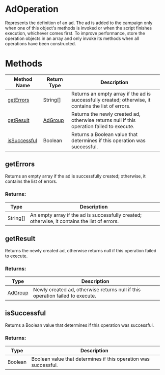 # AdOperation
Represents the definition of an ad. The ad is added to the campaign only when one of this object's methods is invoked or when the script finishes execution, whichever comes first. To improve performance, store the operation objects in an array and only invoke its methods when all operations have been constructed.

# Methods
|Method Name|Return Type|Description|
|-|-|-
[getErrors](#geterrors)|String[]|Returns an empty array if the ad is successfully created; otherwise, it contains the list of errors.
[getResult](#getresult)|[AdGroup](./AdGroup)|Returns the newly created ad, otherwise returns null if this operation failed to execute.
[isSuccessful](#issuccessful)|Boolean|Returns a Boolean value that determines if this operation was successful.

## <a name="geterrors"></a>getErrors
Returns an empty array if the ad is successfully created; otherwise, it contains the list of errors.

### Returns:
|Type|Description|
|-|-
String[]|An empty array if the ad is successfully created; otherwise, it contains the list of errors.

## <a name="getresult"></a>getResult
Returns the newly created ad, otherwise returns null if this operation failed to execute.

### Returns:
|Type|Description|
|-|-
[AdGroup](./AdGroup)|Newly created ad, otherwise returns null if this operation failed to execute.

## <a name="issuccessful"></a>isSuccessful
Returns a Boolean value that determines if this operation was successful.

### Returns:
|Type|Description|
|-|-
Boolean|Boolean value that determines if this operation was successful.

